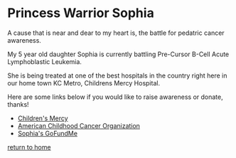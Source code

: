 # Princess  Warrior Sophia

A cause that is near and dear to my heart is, the battle for pedatric cancer awareness.

My 5 year old daughter Sophia is currently battling Pre-Cursor B-Cell Acute Lymphoblastic Leukemia.

She is being treated at one of the best hospitals in the country right here in our home town KC Metro, Childrens Mercy Hospital.

Here are some links below if you would like to raise awareness or donate, thanks!

* [Children's Mercy](https://www.childrensmercy.org/locations/adele-hall/)
* [American Childhood Cancer Organization](https://www.acco.org/childhood-cancer-awareness-month/)
* [Sophia's GoFundMe](https://www.gofundme.com/f/sophia-the-princess-warrior?qid=dc2dca0afae77e9adbeebc79cdf6f926&utm_campaign=p_cp_url&utm_medium=os&utm_source=customer)

[return to home](./README.md)
